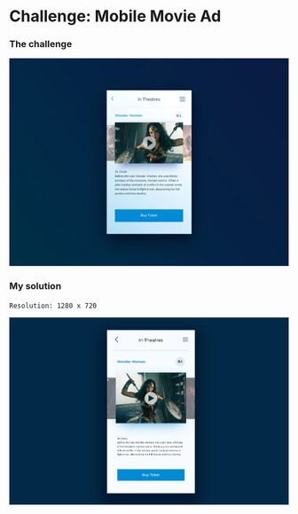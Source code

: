 # Challenge: Mobile Movie Ad

### The challenge

![](./design/desired-design.png)

### My solution

`Resolution: 1280 x 720`

![](./design/my-design.png)
